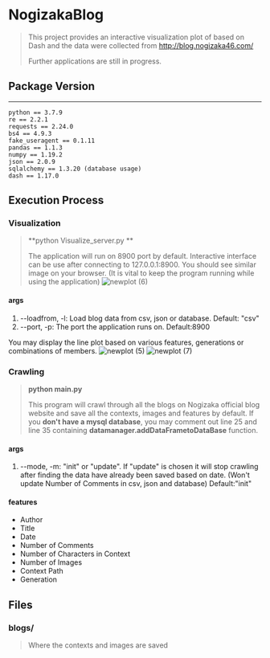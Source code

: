 # NogizakaBlog
> This project provides an interactive visualization plot of based on Dash and the data were collected from http://blog.nogizaka46.com/
> 
> Further applications are still in progress. 

## Package Version

---
	python == 3.7.9
	re == 2.2.1
	requests == 2.24.0
	bs4 == 4.9.3
	fake_useragent == 0.1.11
	pandas == 1.1.3
	numpy == 1.19.2
	json == 2.0.9
	sqlalchemy == 1.3.20 (database usage)
	dash == 1.17.0

## Execution Process

### Visualization
> **python Visualize_server.py **
> 
> The application will run on 8900 port by default. Interactive interface can be use after connecting to 127.0.0.1:8900.  You should see similar image on your browser. (It is vital to keep the program running while using the application)
![newplot (6)](https://user-images.githubusercontent.com/32337423/99667483-75408600-2aa7-11eb-8003-96342162cdfb.png)
#### args
1. --loadfrom, -l: Load blog data from csv, json or database. Default: "csv"
2. --port, -p: The port the application runs on. Default:8900

You may display the line plot based on various features, generations or combinations of members.
![newplot (5)](https://user-images.githubusercontent.com/32337423/99669936-bb4b1900-2aaa-11eb-996d-262646e86282.png)
![newplot (7)](https://user-images.githubusercontent.com/32337423/99670170-111fc100-2aab-11eb-9141-363309dd59c2.png)

### Crawling
>  **python main.py**
>
> This program will crawl through all the blogs on Nogizaka official blog website and save all the contexts, images and features by default. If you **don't have a mysql database**, you may comment out line 25 and line 35 containing **datamanager.addDataFrametoDataBase** function.

#### args
1. --mode, -m: "init" or "update". If "update" is chosen it will stop crawling after finding the data have already been saved based on date. (Won't update Number of Comments in csv, json and database) Default:"init"

#### features
- Author
- Title
- Date
- Number of Comments
- Number of Characters in Context
- Number of Images
- Context Path
- Generation

## Files
### blogs/
> Where the contexts and images are saved
